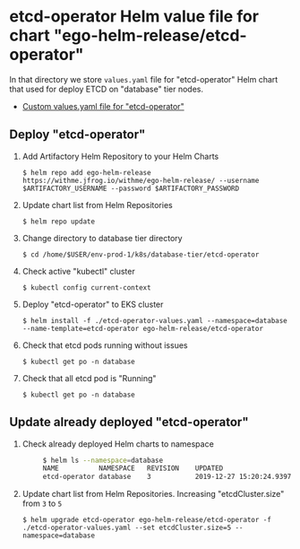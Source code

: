 # etcd-operator Helm value file for chart "ego-helm-release/etcd-operator"

In that directory we store `values.yaml` file for "etcd-operator" Helm chart that used for deploy ETCD on "database" tier nodes.

* [ Custom values.yaml file for "etcd-operator" ]( https://bitbucket.org/imvu/env-prod-1/src/master/k8s/database-tier/etcd-operator/etcd-operator-values.yaml )

## Deploy "etcd-operator"

1. Add Artifactory Helm Repository to your Helm Charts

     ```$ helm repo add ego-helm-release https://withme.jfrog.io/withme/ego-helm-release/ --username $ARTIFACTORY_USERNAME --password $ARTIFACTORY_PASSWORD```

2. Update chart list from Helm Repositories

     ```$ helm repo update```

3. Change directory to database tier directory

     ```$ cd /home/$USER/env-prod-1/k8s/database-tier/etcd-operator```

4. Check active "kubectl" cluster

     ```$ kubectl config current-context```

5. Deploy "etcd-operator" to EKS cluster

     ```$ helm install -f ./etcd-operator-values.yaml --namespace=database --name-template=etcd-operator ego-helm-release/etcd-operator```

6. Check that etcd pods running without issues

     ```$ kubectl get po -n database```

7. Check that all etcd pod is "Running"

     ```$ kubectl get po -n database```

## Update already deployed "etcd-operator"

1. Check already deployed Helm charts to namespace

     ```bash
          $ helm ls --namespace=database
          NAME         	NAMESPACE	REVISION	UPDATED                                	STATUS  	CHART               	APP VERSION
          etcd-operator	database 	3       	2019-12-27 15:20:24.939751687 +0200 EET	deployed	etcd-operator-0.10.2	0.9.4  
     ```

2. Update chart list from Helm Repositories. Increasing "etcdCluster.size" from `3` to `5`

     ```$ helm upgrade etcd-operator ego-helm-release/etcd-operator -f ./etcd-operator-values.yaml --set etcdCluster.size=5 --namespace=database```